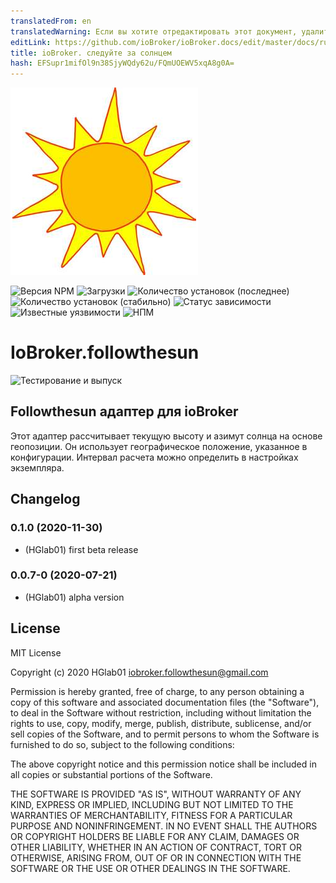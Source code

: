 ```yaml
---
translatedFrom: en
translatedWarning: Если вы хотите отредактировать этот документ, удалите поле «translationFrom», в противном случае этот документ будет снова автоматически переведен
editLink: https://github.com/ioBroker/ioBroker.docs/edit/master/docs/ru/adapterref/iobroker.followthesun/README.md
title: ioBroker. следуйте за солнцем
hash: EFSupr1mifOl9n38SjyWQdy62u/FQmUOEWV5xqA8g0A=
---
```

![Логотип](../../../en/adapterref/iobroker.followthesun/admin/followthesun.png)

![Версия NPM](http://img.shields.io/npm/v/iobroker.followthesun.svg)
![Загрузки](https://img.shields.io/npm/dm/iobroker.followthesun.svg)
![Количество установок (последнее)](http://iobroker.live/badges/followthesun-installed.svg)
![Количество установок (стабильно)](http://iobroker.live/badges/followthesun-stable.svg)
![Статус зависимости](https://img.shields.io/david/HGlab01/iobroker.followthesun.svg)
![Известные уязвимости](https://snyk.io/test/github/HGlab01/ioBroker.followthesun/badge.svg)
![НПМ](https://nodei.co/npm/iobroker.followthesun.png?downloads=true)

# IoBroker.followthesun
![Тестирование и выпуск](https://github.com/HGlab01/ioBroker.followthesun/workflows/Test%20and%20Release/badge.svg)

## Followthesun адаптер для ioBroker
Этот адаптер рассчитывает текущую высоту и азимут солнца на основе геопозиции.
Он использует географическое положение, указанное в конфигурации. Интервал расчета можно определить в настройках экземпляра.

## Changelog
<!--
    Placeholder for the next version (at the beginning of the line):
    ### __WORK IN PROGRESS__
-->

### 0.1.0 (2020-11-30)
* (HGlab01) first beta release

### 0.0.7-0 (2020-07-21)
* (HGlab01) alpha version

## License
MIT License

Copyright (c) 2020 HGlab01 <iobroker.followthesun@gmail.com>

Permission is hereby granted, free of charge, to any person obtaining a copy
of this software and associated documentation files (the "Software"), to deal
in the Software without restriction, including without limitation the rights
to use, copy, modify, merge, publish, distribute, sublicense, and/or sell
copies of the Software, and to permit persons to whom the Software is
furnished to do so, subject to the following conditions:

The above copyright notice and this permission notice shall be included in all
copies or substantial portions of the Software.

THE SOFTWARE IS PROVIDED "AS IS", WITHOUT WARRANTY OF ANY KIND, EXPRESS OR
IMPLIED, INCLUDING BUT NOT LIMITED TO THE WARRANTIES OF MERCHANTABILITY,
FITNESS FOR A PARTICULAR PURPOSE AND NONINFRINGEMENT. IN NO EVENT SHALL THE
AUTHORS OR COPYRIGHT HOLDERS BE LIABLE FOR ANY CLAIM, DAMAGES OR OTHER
LIABILITY, WHETHER IN AN ACTION OF CONTRACT, TORT OR OTHERWISE, ARISING FROM,
OUT OF OR IN CONNECTION WITH THE SOFTWARE OR THE USE OR OTHER DEALINGS IN THE
SOFTWARE.